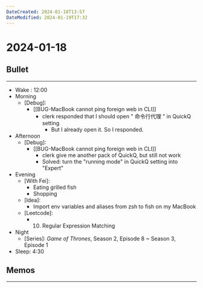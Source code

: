 ```yaml
---
DateCreated: 2024-01-18T13:57
DateModified: 2024-01-19T17:32
---
```

# 2024-01-18

## Bullet
---
- Wake : 12:00
- Morning
	- [Debug]:
		- [[BUG-MacBook cannot ping foreign web in CLI]]
			- clerk responded that I should open " 命令行代理 " in QuickQ setting
				- But I already open it. So I responded.
- Afternoon
	- [Debug]:
		- [[BUG-MacBook cannot ping foreign web in CLI]]
			- clerk give me another pack of QuickQ, but still not work
			- Solved: turn the "running mode" in QuickQ setting into "Expert"
- Evening
	- [With Fei]:
		- Eating grilled fish
		- Shopping
	- [Idea]:
		- Import env variables and aliases from zsh to fish on my MacBook
	- [Leetcode]:
		- 10. Regular Expression Matching
- Night
	- [Series]: *Game of Thrones*, Season 2, Episode 8 ~ Season 3, Episode 1
- Sleep: 4:30
## Memos
---
